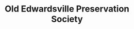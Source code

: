 ---
layout: repo
title: "Old Edwardsville Preservation Society"
id: 20399
permalink: repos/20399/
---